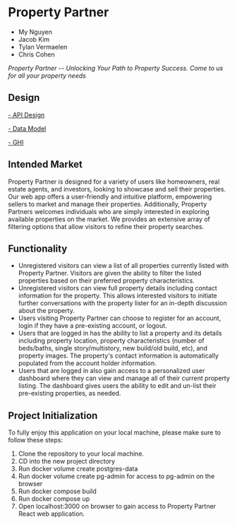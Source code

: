 # Property Partner

- My Nguyen
- Jacob Kim
- Tylan Vermaelen
- Chris Cohen

_Property Partner -- Unlocking Your Path to Property Success. Come to us for all your property needs_

## Design

[- API Design](https://gitlab.com/team-20-project-gamma/property-partner/-/blob/main/docs/apis.md?ref_type=heads)

[- Data Model](https://gitlab.com/team-20-project-gamma/property-partner/-/blob/main/docs/data-model.md?ref_type=heads)

[- GHI](https://gitlab.com/team-20-project-gamma/property-partner/-/blob/main/docs/ghi.md?ref_type=heads)

## Intended Market

Property Partner is designed for a variety of users like homeowners, real estate agents, and investors, looking to showcase and sell their properties. Our web app offers a user-friendly and intuitive platform, empowering sellers to market and manage their properties. Additionally, Property Partners welcomes individuals who are simply interested in exploring available properties on the market. We provides an extensive array of filtering options that allow visitors to refine their property searches.

## Functionality

- Unregistered visitors can view a list of all properties currently listed with Property Partner. Visitors are given the ability to filter the listed properties based on their preferred property characteristics.
- Unregistered visitors can view full property details including contact information for the property. This allows interested visitors to initiate further conversations with the property lister for an in-depth discussion about the property.
- Users visiting Property Partner can choose to register for an account, login if they have a pre-existing account, or logout.
- Users that are logged in has the ability to list a property and its details including property location, property characteristics (number of beds/baths, single story/multistory, new build/old build, etc), and property images. The property's contact information is automatically populated from the account holder information.
- Users that are logged in also gain access to a personalized user dashboard where they can view and manage all of their current property listing. The dashboard gives users the ability to edit and un-list their pre-existing properties, as needed.

## Project Initialization

To fully enjoy this application on your local machine, please make sure to follow these steps:

1. Clone the repository to your local machine.
2. CD into the new project directory
3. Run docker volume create postgres-data
4. Run docker volume create pg-admin for access to pg-admin on the browser
5. Run docker compose build
6. Run docker compose up
7. Open localhost:3000 on browser to gain access to Property Partner React web application.

